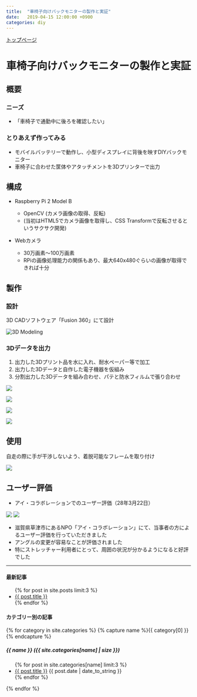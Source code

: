 ```yaml
---
title:  "車椅子向けバックモニターの製作と実証"
date:   2019-04-15 12:00:00 +0900
categories: diy
---
```


<a href="https://0x0026.info/">トップページ</a>

# 車椅子向けバックモニターの製作と実証

## 概要

### ニーズ
* 「車椅子で通勤中に後ろを確認したい」

### とりあえず作ってみる
* モバイルバッテリーで動作し、小型ディスプレイに背後を映すDIYバックモニター
* 車椅子に合わせた筐体やアタッチメントを3Dプリンターで出力

## 構成

* Raspberry Pi 2 Model B
  * OpenCV (カメラ画像の取得、反転)
  * (当初はHTML5でカメラ画像を取得し、CSS Transformで反転させるというサクサク開発)

* Webカメラ
  * 30万画素〜100万画素
  * RPiの画像処理能力の関係もあり、最大640x480ぐらいの画像が取得できれば十分

## 製作

### 設計

3D CADソフトウェア「Fusion 360」にて設計

![3D Modeling](/assets/2016-06-22/1.jpg)

### 3Dデータを出力

1. 出力した3Dプリント品を水に入れ、耐水ペーパー等で加工
2. 出力した3Dデータと自作した電子機器を仮組み
3. 分割出力した3Dデータを組み合わせ、パテと防水フィルムで張り合わせ

![](/assets/2016-06-22/3.jpg)

![](/assets/2016-06-22/4.jpg)

![](/assets/2016-06-22/5.jpg)

![](/assets/2016-06-22/6.jpg)


## 使用

自走の際に手が干渉しないよう、着脱可能なフレームを取り付け

![](/assets/2016-06-22/9.png)

## ユーザー評価

* アイ・コラボレーションでのユーザー評価（28年3月22日）

![](/assets/2016-06-22/13.png)
![](/assets/2016-06-22/14.png)

* 滋賀県草津市にあるNPO「アイ・コラボレーション」にて、当事者の方によるユーザー評価を行っていただきました
* アングルの変更が容易なことが評価されました
* 特にストレッチャー利用者にとって、周囲の状況が分かるようになると好評でした

---

<h4>最新記事</h4>

<ul>
    {% for post in site.posts limit:3 %}
        <li>
            <a href="{{ post.url }}">{{ post.title }}</a>
        </li>
    {% endfor %}
</ul>

<h4>カテゴリー別の記事</h4>

{% for category in site.categories %}
  {% capture name %}{{ category[0] }}{% endcapture %}
  <h5>{{ name }} ({{ site.categories[name] | size }})</h5>
  <ul class="posts">
  {% for post in site.categories[name] limit:3 %}
    <li>
      <a class="post-link" href="{{ post.url | prepend: site.baseurl }}">{{ post.title }}</a>
      <span class="post-date">{{ post.date | date_to_string }}</span>
    </li>
  {% endfor %}
  </ul>
{% endfor %}
